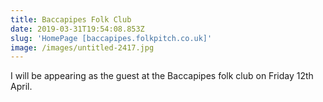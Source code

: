 ```yaml
---
title: Baccapipes Folk Club
date: 2019-03-31T19:54:08.853Z
slug: 'HomePage [baccapipes.folkpitch.co.uk]'
image: /images/untitled-2417.jpg
---
```

I will be appearing as the guest at the Baccapipes folk club on Friday 12th April.
